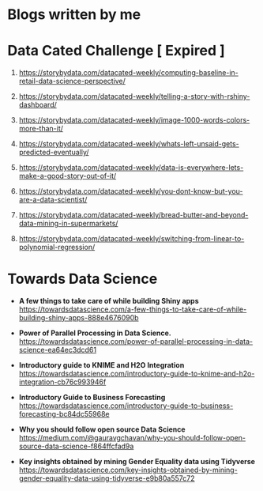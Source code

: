 # Blogs written by me

# Data Cated Challenge [ Expired ]

1. https://storybydata.com/datacated-weekly/computing-baseline-in-retail-data-science-perspective/

2. https://storybydata.com/datacated-weekly/telling-a-story-with-rshiny-dashboard/

3. https://storybydata.com/datacated-weekly/image-1000-words-colors-more-than-it/

4. https://storybydata.com/datacated-weekly/whats-left-unsaid-gets-predicted-eventually/

5. https://storybydata.com/datacated-weekly/data-is-everywhere-lets-make-a-good-story-out-of-it/

6. https://storybydata.com/datacated-weekly/you-dont-know-but-you-are-a-data-scientist/

7. https://storybydata.com/datacated-weekly/bread-butter-and-beyond-data-mining-in-supermarkets/

8. https://storybydata.com/datacated-weekly/switching-from-linear-to-polynomial-regression/


# Towards Data Science

- **A few things to take care of while building Shiny apps**
https://towardsdatascience.com/a-few-things-to-take-care-of-while-building-shiny-apps-888e4676090b

- **Power of Parallel Processing in Data Science.**
https://towardsdatascience.com/power-of-parallel-processing-in-data-science-ea64ec3dcd61


- **Introductory guide to KNIME and H2O Integration**
https://towardsdatascience.com/introductory-guide-to-knime-and-h2o-integration-cb76c993946f

- **Introductory Guide to Business Forecasting**
https://towardsdatascience.com/introductory-guide-to-business-forecasting-bc84dc55968e

- **Why you should follow open source Data Science**
https://medium.com/@gauravgchavan/why-you-should-follow-open-source-data-science-f864ffcfad9a


- **Key insights obtained by mining Gender Equality data using Tidyverse**
https://towardsdatascience.com/key-insights-obtained-by-mining-gender-equality-data-using-tidyverse-e9b80a557c72
